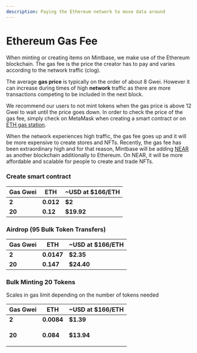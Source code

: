 ```yaml
---
description: Paying the Ethereum network to move data around
---
```


# Ethereum Gas Fee

When minting or creating items on Mintbase, we make use of the Ethereum blockchain. The gas fee is the price the creator has to pay and varies according to the network traffic (clog).

The average **gas price** is typically on the order of about 8 Gwei. However it can increase during times of high **network** traffic as there are more transactions competing to be included in the next block.&#x20;

We recommend our users to not mint tokens when the gas price is above 12 Gwei to wait until the price goes down. In order to check the price of the gas fee, simply check on MetaMask when creating a smart contract or on [ETH gas station](https://ethgasstation.info/).

When the network experiences high traffic, the gas fee goes up and it will be more expensive to create stores and NFTs. Recently, the gas fee has been extraordinary high and for that reason, Mintbase will be adding [NEAR](https://medium.com/mintbase/scaling-mintbase-with-near-503375d92702) as another blockchain additionally to Ethereum. On NEAR, it will be more affordable and scalable for people to create and trade NFTs.





### **Create smart contract**

| **Gas Gwei** | **ETH**   | **\~USD at $166/ETH** |
| ------------ | --------- | --------------------- |
| **2**        | **0.012** | **$2**                |
| **20**       | **0.12**  | **$19.92**            |

### **Airdrop (95 Bulk Token Transfers)**

| **Gas Gwei** | **ETH**    | **\~USD at $166/ETH** |
| ------------ | ---------- | --------------------- |
| **2**        | **0.0147** | **$2.35**             |
| **20**       | **0.147**  | **$24.40**            |

### **Bulk Minting 20 Tokens**&#x20;

Scales in gas limit depending on the number of tokens needed

| **Gas Gwei** | **ETH**    | **\~USD at $166/ETH**                               |
| ------------ | ---------- | --------------------------------------------------- |
| **2**        | **0.0084** | **$1.39**                                           |
| **20**       | **0.084**  | <p><strong>$13.94</strong><br><strong></strong></p> |

